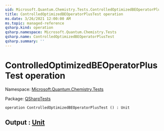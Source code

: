 ```yaml
---
uid: Microsoft.Quantum.Chemistry.Tests.ControlledOptimizedBEOperatorPlusTest
title: ControlledOptimizedBEOperatorPlusTest operation
ms.date: 3/26/2021 12:00:00 AM
ms.topic: managed-reference
qsharp.kind: operation
qsharp.namespace: Microsoft.Quantum.Chemistry.Tests
qsharp.name: ControlledOptimizedBEOperatorPlusTest
qsharp.summary: ''
---
```


# ControlledOptimizedBEOperatorPlusTest operation

Namespace: [Microsoft.Quantum.Chemistry.Tests](xref:Microsoft.Quantum.Chemistry.Tests)

Package: [QSharpTests](https://nuget.org/packages/QSharpTests)




```qsharp
operation ControlledOptimizedBEOperatorPlusTest () : Unit
```


## Output : [Unit](xref:microsoft.quantum.lang-ref.unit)

